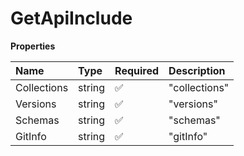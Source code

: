 # GetApiInclude

**Properties**

| Name        | Type   | Required | Description   |
| :---------- | :----- | :------- | :------------ |
| Collections | string | ✅       | "collections" |
| Versions    | string | ✅       | "versions"    |
| Schemas     | string | ✅       | "schemas"     |
| GitInfo     | string | ✅       | "gitInfo"     |

<!-- This file was generated by liblab | https://liblab.com/ -->
